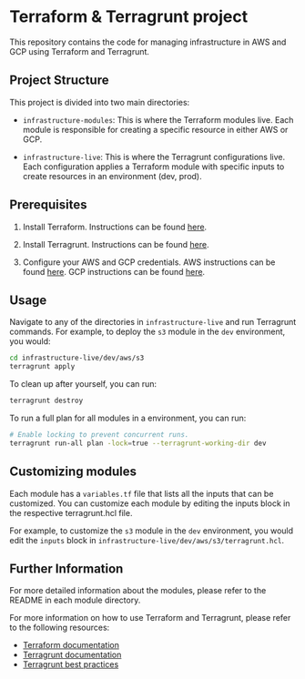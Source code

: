 # Terraform & Terragrunt project

This repository contains the code for managing infrastructure in AWS and GCP using Terraform and Terragrunt.

## Project Structure

This project is divided into two main directories:

- `infrastructure-modules`: This is where the Terraform modules live. Each module is responsible for creating a specific resource in either AWS or GCP.

- `infrastructure-live`: This is where the Terragrunt configurations live. Each configuration applies a Terraform module with specific inputs to create resources in an environment (dev, prod).

## Prerequisites

1. Install Terraform. Instructions can be found [here](https://learn.hashicorp.com/tutorials/terraform/install-cli).

2. Install Terragrunt. Instructions can be found [here](https://terragrunt.gruntwork.io/docs/getting-started/install/).

3. Configure your AWS and GCP credentials. AWS instructions can be found [here](https://docs.aws.amazon.com/cli/latest/userguide/cli-configure-files.html). GCP instructions can be found [here](https://cloud.google.com/docs/authentication/getting-started).

## Usage

Navigate to any of the directories in `infrastructure-live` and run Terragrunt commands. For example, to deploy the `s3` module in the `dev` environment, you would:

```bash
cd infrastructure-live/dev/aws/s3
terragrunt apply
```

To clean up after yourself, you can run:

```bash
terragrunt destroy
```

To run a full plan for all modules in a environment, you can run:

```bash
# Enable locking to prevent concurrent runs. 
terragrunt run-all plan -lock=true --terragrunt-working-dir dev
```

## Customizing modules

Each module has a `variables.tf` file that lists all the inputs that can be customized. You can customize each module by editing the inputs block in the respective terragrunt.hcl file.

For example, to customize the `s3` module in the `dev` environment, you would edit the `inputs` block in `infrastructure-live/dev/aws/s3/terragrunt.hcl`.

## Further Information

For more detailed information about the modules, please refer to the README in each module directory.

For more information on how to use Terraform and Terragrunt, please refer to the following resources:

- [Terraform documentation](https://www.terraform.io/docs/index.html)
- [Terragrunt documentation](https://terragrunt.gruntwork.io/docs/)
- [Terragrunt best practices](https://terragrunt.gruntwork.io/docs/getting-started/best-practices/)

